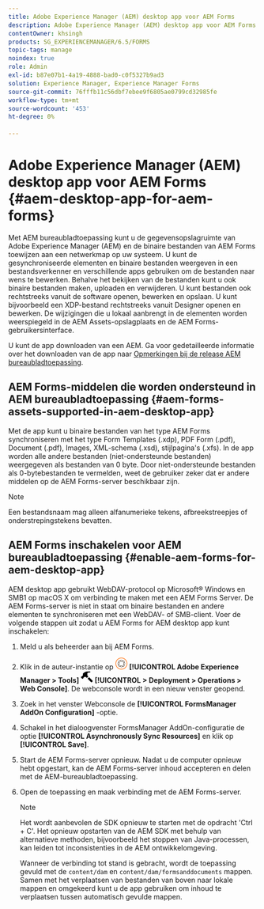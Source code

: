 ```yaml
---
title: Adobe Experience Manager (AEM) desktop app voor AEM Forms
description: Adobe Experience Manager (AEM) desktop app voor AEM Forms
contentOwner: khsingh
products: SG_EXPERIENCEMANAGER/6.5/FORMS
topic-tags: manage
noindex: true
role: Admin
exl-id: b87e07b1-4a19-4888-bad0-c0f5327b9ad3
solution: Experience Manager, Experience Manager Forms
source-git-commit: 76fffb11c56dbf7ebee9f6805ae0799cd32985fe
workflow-type: tm+mt
source-wordcount: '453'
ht-degree: 0%

---
```


# Adobe Experience Manager (AEM) desktop app voor AEM Forms {#aem-desktop-app-for-aem-forms}

Met AEM bureaubladtoepassing kunt u de gegevensopslagruimte van Adobe Experience Manager (AEM) en de binaire bestanden van AEM Forms toewijzen aan een netwerkmap op uw systeem. U kunt de gesynchroniseerde elementen en binaire bestanden weergeven in een bestandsverkenner en verschillende apps gebruiken om de bestanden naar wens te bewerken. Behalve het bekijken van de bestanden kunt u ook binaire bestanden maken, uploaden en verwijderen. U kunt bestanden ook rechtstreeks vanuit de software openen, bewerken en opslaan. U kunt bijvoorbeeld een XDP-bestand rechtstreeks vanuit Designer openen en bewerken. De wijzigingen die u lokaal aanbrengt in de elementen worden weerspiegeld in de AEM Assets-opslagplaats en de AEM Forms-gebruikersinterface.

U kunt de app downloaden van een AEM. Ga voor gedetailleerde informatie over het downloaden van de app naar [Opmerkingen bij de release AEM bureaubladtoepassing](https://experienceleague.adobe.com/docs/experience-manager-desktop-app/using/release-notes.html?lang=en).

## AEM Forms-middelen die worden ondersteund in AEM bureaubladtoepassing {#aem-forms-assets-supported-in-aem-desktop-app}

Met de app kunt u binaire bestanden van het type AEM Forms synchroniseren met het type Form Templates (.xdp), PDF Form (.pdf), Document (.pdf), Images, XML-schema (.xsd), stijlpagina&#39;s (.xfs). In de app worden alle andere bestanden (niet-ondersteunde bestanden) weergegeven als bestanden van 0 byte. Door niet-ondersteunde bestanden als 0-bytebestanden te vermelden, weet de gebruiker zeker dat er andere middelen op de AEM Forms-server beschikbaar zijn.

>[!NOTE]
>
>Een bestandsnaam mag alleen alfanumerieke tekens, afbreekstreepjes of onderstrepingstekens bevatten.

## AEM Forms inschakelen voor AEM bureaubladtoepassing {#enable-aem-forms-for-aem-desktop-app}

AEM desktop app gebruikt WebDAV-protocol op Microsoft® Windows en SMB1 op macOS X om verbinding te maken met een AEM Forms Server. De AEM Forms-server is niet in staat om binaire bestanden en andere elementen te synchroniseren met een WebDAV- of SMB-client. Voer de volgende stappen uit zodat u AEM Forms for AEM desktop app kunt inschakelen:

1. Meld u als beheerder aan bij AEM Forms.
1. Klik in de auteur-instantie op ![adobeexperienceManager](assets/adobeexperiencemanager.png) **[!UICONTROL Adobe Experience Manager > Tools]** ![hamer](assets/hammer.png) **[!UICONTROL > Deployment > Operations > Web Console]**. De webconsole wordt in een nieuw venster geopend.
1. Zoek in het venster Webconsole de **[!UICONTROL FormsManager AddOn Configuration]** -optie.
1. Schakel in het dialoogvenster FormsManager AddOn-configuratie de optie **[!UICONTROL Asynchronously Sync Resources]** en klik op **[!UICONTROL Save]**.
1. Start de AEM Forms-server opnieuw. Nadat u de computer opnieuw hebt opgestart, kan de AEM Forms-server inhoud accepteren en delen met de AEM-bureaubladtoepassing.
1. Open de toepassing en maak verbinding met de AEM Forms-server.

   >[!NOTE]
   >
   > Het wordt aanbevolen de SDK opnieuw te starten met de opdracht &#39;Ctrl + C&#39;. Het opnieuw opstarten van de AEM SDK met behulp van alternatieve methoden, bijvoorbeeld het stoppen van Java-processen, kan leiden tot inconsistenties in de AEM ontwikkelomgeving.

   Wanneer de verbinding tot stand is gebracht, wordt de toepassing gevuld met de `content/dam` en `content/dam/formsanddocuments` mappen. Samen met het verplaatsen van bestanden van boven naar lokale mappen en omgekeerd kunt u de app gebruiken om inhoud te verplaatsen tussen automatisch gevulde mappen.
